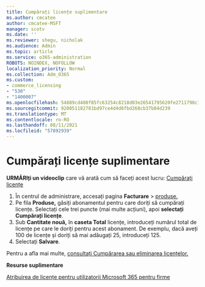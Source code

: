 ```yaml
---
title: Cumpărați licențe suplimentare
ms.author: cmcatee
author: cmcatee-MSFT
manager: scotv
ms.date: ''
ms.reviewer: shegu, nicholak
ms.audience: Admin
ms.topic: article
ms.service: o365-administration
ROBOTS: NOINDEX, NOFOLLOW
localization_priority: Normal
ms.collection: Adm_O365
ms.custom:
- commerce_licensing
- "530"
- "1400007"
ms.openlocfilehash: 54889cd480f85fc63254c8218d03e26541795620fe2711798c19c9c503637f92
ms.sourcegitcommit: 920051182781bd97ce4d4d6fbd268cb37b84d239
ms.translationtype: MT
ms.contentlocale: ro-RO
ms.lasthandoff: 08/11/2021
ms.locfileid: "57892939"
---
```

# <a name="buy-additional-licenses"></a>Cumpărați licențe suplimentare

**URMĂRIți un videoclip** care vă arată cum să faceți acest lucru: [Cumpărați licențe](https://go.microsoft.com/fwlink/p/?linkid=2154857)

1. În centrul de administrare, accesați pagina **Facturare**  >  [produse.](https://go.microsoft.com/fwlink/p/?linkid=842054)
2. Pe fila **Produse,** găsiți abonamentul pentru care doriți să cumpărați licențe. Selectați cele trei puncte (mai multe acțiuni), apoi **selectați Cumpărați licențe**.
3. Sub **Cantitate nouă,** în **caseta Total** licențe, introduceți numărul total de licențe pe care le doriți pentru acest abonament. De exemplu, dacă aveți 100 de licențe și doriți să mai adăugați 25, introduceți 125.
4. Selectați **Salvare**.

Pentru a afla mai multe, [consultați Cumpărarea sau eliminarea licențelor.](https://docs.microsoft.com/microsoft-365/commerce/licenses/buy-licenses)

**Resurse suplimentare**

[Atribuirea de licențe pentru utilizatorii Microsoft 365 pentru firme](https://docs.microsoft.com/microsoft-365/admin/manage/assign-licenses-to-users)
